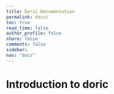 ```yaml
---
title: Doric Documentation
permalink: docs/
toc: true
read_time: false
author_profile: false
share: false
comments: false
sidebar:
nav: "docs"
---
```

# Introduction to doric

